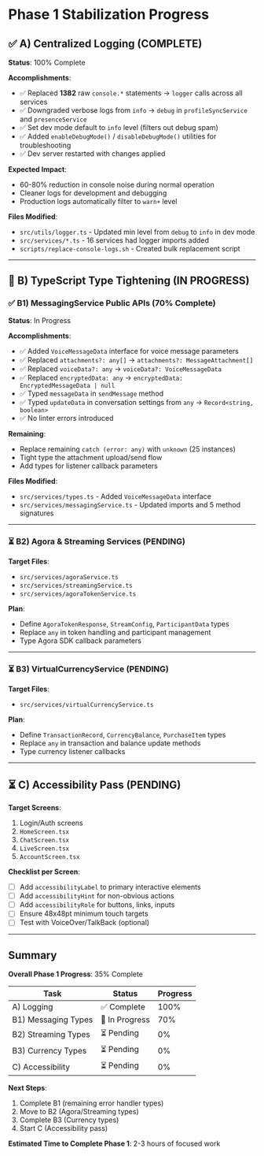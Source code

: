 # Phase 1 Stabilization Progress

## ✅ A) Centralized Logging (COMPLETE)

**Status**: 100% Complete

**Accomplishments**:
- ✅ Replaced **1382** raw `console.*` statements → `logger` calls across all services
- ✅ Downgraded verbose logs from `info` → `debug` in `profileSyncService` and `presenceService`
- ✅ Set dev mode default to `info` level (filters out debug spam)
- ✅ Added `enableDebugMode()` / `disableDebugMode()` utilities for troubleshooting
- ✅ Dev server restarted with changes applied

**Expected Impact**:
- 60-80% reduction in console noise during normal operation
- Cleaner logs for development and debugging
- Production logs automatically filter to `warn+` level

**Files Modified**:
- `src/utils/logger.ts` - Updated min level from `debug` to `info` in dev mode
- `src/services/*.ts` - 16 services had logger imports added
- `scripts/replace-console-logs.sh` - Created bulk replacement script

---

## 🔄 B) TypeScript Type Tightening (IN PROGRESS)

### ✅ B1) MessagingService Public APIs (70% Complete)

**Status**: In Progress

**Accomplishments**:
- ✅ Added `VoiceMessageData` interface for voice message parameters
- ✅ Replaced `attachments?: any[]` → `attachments?: MessageAttachment[]`
- ✅ Replaced `voiceData?: any` → `voiceData?: VoiceMessageData`
- ✅ Replaced `encryptedData: any` → `encryptedData: EncryptedMessageData | null`
- ✅ Typed `messageData` in `sendMessage` method
- ✅ Typed `updateData` in conversation settings from `any` → `Record<string, boolean>`
- ✅ No linter errors introduced

**Remaining**:
- Replace remaining `catch (error: any)` with `unknown` (25 instances)
- Tight type the attachment upload/send flow
- Add types for listener callback parameters

**Files Modified**:
- `src/services/types.ts` - Added `VoiceMessageData` interface
- `src/services/messagingService.ts` - Updated imports and 5 method signatures

---

### ⏳ B2) Agora & Streaming Services (PENDING)

**Target Files**:
- `src/services/agoraService.ts`
- `src/services/streamingService.ts`
- `src/services/agoraTokenService.ts`

**Plan**:
- Define `AgoraTokenResponse`, `StreamConfig`, `ParticipantData` types
- Replace `any` in token handling and participant management
- Type Agora SDK callback parameters

---

### ⏳ B3) VirtualCurrencyService (PENDING)

**Target Files**:
- `src/services/virtualCurrencyService.ts`

**Plan**:
- Define `TransactionRecord`, `CurrencyBalance`, `PurchaseItem` types
- Replace `any` in transaction and balance update methods
- Type currency listener callbacks

---

## ⏳ C) Accessibility Pass (PENDING)

**Target Screens**:
1. Login/Auth screens
2. `HomeScreen.tsx`
3. `ChatScreen.tsx`
4. `LiveScreen.tsx`
5. `AccountScreen.tsx`

**Checklist per Screen**:
- [ ] Add `accessibilityLabel` to primary interactive elements
- [ ] Add `accessibilityHint` for non-obvious actions
- [ ] Add `accessibilityRole` for buttons, links, inputs
- [ ] Ensure 48x48pt minimum touch targets
- [ ] Test with VoiceOver/TalkBack (optional)

---

## Summary

**Overall Phase 1 Progress**: 35% Complete

| Task | Status | Progress |
|------|--------|----------|
| A) Logging | ✅ Complete | 100% |
| B1) Messaging Types | 🔄 In Progress | 70% |
| B2) Streaming Types | ⏳ Pending | 0% |
| B3) Currency Types | ⏳ Pending | 0% |
| C) Accessibility | ⏳ Pending | 0% |

**Next Steps**:
1. Complete B1 (remaining error handler types)
2. Move to B2 (Agora/Streaming types)
3. Complete B3 (Currency types)
4. Start C (Accessibility pass)

**Estimated Time to Complete Phase 1**: 2-3 hours of focused work

